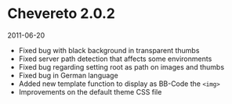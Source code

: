 # Chevereto 2.0.2

2011-06-20

- Fixed bug with black background in transparent thumbs
- Fixed server path detection that affects some environments
- Fixed bug regarding setting root as path on images and thumbs
- Fixed bug in German language
- Added new template function to display as BB-Code the `<img>`
- Improvements on the default theme CSS file
